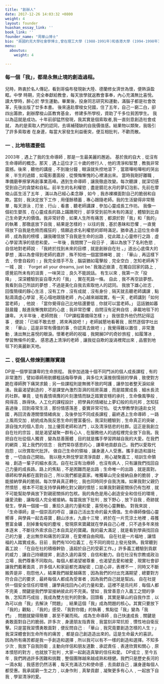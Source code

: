 ```yaml
---
title: "創辦人"
date: 2017-12-26 14:03:32 +0800
weight: 4
layout: founder
huashan_essay_link: ''
book_link: ''
founder_name: "周華山博士"
bio: "英國約克大學社會學博士,曾在理工大學 (1988-1991年)和香港大學 (1994-1998年)教授社會學與心理分析,著書30本。1999年,到雲南山區「女兒國」生活了五年,進行學術研究,返港後在一間情緒病友協會擔任總幹事。周華山擁有心理劇治療、情緒治理、家庭治療、催眠治療等專業訓練證書;2006年創辦自在社,2013年成為自在社全職義務導師,2014年與數位身心靈前輩發起身心靈平台。"
menu:
  aboutus:
    weight: 4

---
```

### 每一個「我」，都是永無止境的創造過程。

兒時，熱衷於名人傳記，看到哥倫布發現新大陸、德蘭修女濟世為懷，便熱淚盈眶。中學 時期，完全奉獻給教會，每天放學就返教會事奉，內心充滿無比喜悅。讀大學時，醉心於 學生運動。畢業後，投身同志研究和運動，滿腦子都是社會改革，先後出版了廿多本書。 後來遠赴摩梭女兒國，住了五年，自己一窮二白，卻四出籌款，創辦摩梭山區教育基金，
修建多所學校，資助了千多位貧困學生。 我以為這就是成功。十年前卻猛然發現，我其實是個索取者,我一直刻意創造社會成就， 為的是索取人們的認同，去填補殘缺的自我價值感。結果物以類聚，我吸引了許多索取者 在身邊，每當大家發生利益衝突，便互相批判，不歡而散。

### 一﹑比地毯還要低

2003年﹐遇上了我的生命導師﹐那是一生最美麗的邂逅。 基於我的自大﹐從沒有生命導師的概念。那天﹐遇上這位才三十歲的修行人﹐他的清淨和智慧﹐教我非常震撼。後來﹐聽他的講座﹐不到幾分鐘﹐眼淚就失控地滾下﹐當眾嘩啦嘩啦的哭出來﹐半生的過錯﹐如電影畫面般﹐從懊悔慚愧的心裡湧出來。
當時我剛好離職﹐準備磨拳擦掌再創事業高峰。遇到生命導師﹐讓我徹底改變。每次聽課﹐就深切感受到自己的貪婪和自私。前半生的名利權慾﹐盡是鏡花水月的夢幻泡影。先前在摩梭山區生活了五年﹐ 滿以為已經心柔念靜﹐如今﹐我赤裸裸面對自己的脆弱和自欺。當刻﹐我決定放下工作﹐用僅餘積蓄﹐專心跟隨老師。我的生活變得非常簡單﹐每天游泳﹑打坐﹑行山﹑看書﹑聽老師講課﹑參加心靈成長工作坊。
我像一個初生嬰孩﹐在心靈成長的路上蹣跚爬行﹐卻享受到前所未有的滿足﹐體驗到比自己生命更大的價值。我非常好奇﹐如果人生所有痛苦﹐都源於對「我」和「我的」的執著﹐那徹底放下自我﹐結果是怎樣的﹖ 以往的我﹐基於愚昧和恐懼﹐一直覺得放下自我是危險而瘋狂的﹐情願追求名利權慾的即時滿足。猶幸遇上這位生命導師﹐成為我的榜樣﹐讓我確信放下自我是生命的出路﹐從此踏上心靈修行之路﹐虛心學習清淨的慈悲和愛。
一年後﹐我閉關了一段日子﹐ 滿以為放下了名利色慾﹐自信地對老師說﹕「我終於找到未來的目標﹐就是創辦自在社 。」道出心底偉大的夢想﹐滿以為會得到老師的嘉許﹐殊不知他一個當頭棒喝﹐說﹕「華山﹐再這樣下去﹐你會自殺的﹗」我完全措手不及﹐腦袋猶如電擊般﹐完全空白﹐怎知老師再下一城﹐說﹕
`Forget all your dreams, just be.’ 我幾近崩潰﹐在獨自回家的路上﹐感覺前所未有的沮喪﹐一味哭泣﹐良久不能說話。 有生以來﹐我第一次「投降」﹐深深體驗到妄自尊大的「我」﹐實在死路一條。 自此﹐我不再空談夢想。我看到自己所談的夢想﹐不過是美化自我去索取他人的認同。
我放下雄心壯志﹐回復簡樸的靜心生活﹐沒有工作﹑沒有成就﹑沒有身份﹐隔天就去聽老師講課﹐點點滴滴虛心學習﹐死心塌地跟隨老師﹐內心越來越踏實。有一天﹐老師講到「如何當老師」﹐他說﹕「當你覺得自己比地毯還要低﹐你就可以當老師。」 這話猶如暮鼓晨鐘﹐敲進我慚愧默認的心底﹔我非常恐懼﹐自問沒有足夠自信﹐承載地毯下的謙卑。
大半年後﹐老師問我﹕「DP課程籌備得怎樣﹖」 我很意外他仍然記得這事﹐ 便說：「已經不敢去想﹐將來再說吧！」老師誠懇地看著我﹐居然逐個字吐出來﹕「華山﹐這是非常有價值的事﹐你認真去做吧﹗」我覺得難以置信﹐非常激動﹐湧出無比喜悅的眼淚。懷著老師的祝福﹐我開展DP的奇妙旅程﹐如履薄冰﹐學習無條件的愛。
感恩遇上清淨的老師﹐讓我從自欺的漩渦裡爬出來﹐品嘗到地毯下的美麗新天地。


### 二﹑從個人修煉到團隊實踐

DP是一個學習謙卑的生命旅程。 我參加過幾十個不同門派的個人成長課程﹐有的非常激烈﹐譬如導師用骯髒粗話侮辱學員﹐與多位大漢推倒懦弱的學員﹐致使對方跪在導師胯下痛哭求饒﹔另一些課程則是無微不致的呵護﹐讓參加者整天淚如泉湧。我最渴望創造的﹐不是課堂內激烈澎湃的班房英雄﹐而是踏實成長﹑細水長流的社群。畢竟﹐徒有義憤填膺的片刻激情而缺乏踏實安穩的承托﹐生命像風箏般﹐飛得高﹑跌得快。人工化的課程設計﹐把學員的情緒扯上夢幻般的烏托邦﹐怎知狂喜過後﹐回到尋常生活﹐那份情感落差﹐委實非常可怕。
從大學教學到遠赴女兒國﹐再回流香港關懷情緒病友﹐及後參加不同成長課程﹐最終遇上生命導師﹐一路上風雨交加﹐統統成為我反思生命的豐富養份。我深刻體驗到﹐生命真正的突破﹐源自強大的個人意向﹐加上優質老師和法門﹐以及清淨慈悲的社群。這正是我創立自在社的宗旨﹐就是渴望凝聚一群有心人﹐在服務他人的過程裡完全放下自我。我把自在社從個人獨資﹐變為慈善團體﹐目的就是攜手學習跨越自我的大愛。在我們的網頁﹐寫上我們的信念﹕
我們常存感恩的心﹐謙卑地貢獻自己。我們以愛取代抱怨﹐以欣賞取代批評。 做自己生命的領袖﹐讓身邊人人受惠。攜手創造和諧社會﹐一切由自己開始。 我以極大熱忱學習清淨貢獻﹐用心凝聚義工﹐培訓生命領袖﹐創造一輩子的細水長流。自在社沒有治療師﹐也沒有病人﹐只有讓我們找回自己力量的成長路。路上的焦點﹐不是困難而是出路﹔生命唯一的出路﹐就是面對。導師和學員都在面對自己﹐所以我們都是贏家。唯獨華山完全接納自身的脆弱﹐才能接納學員的脆弱。每次學員真正轉化﹐我也同時同步自我洗滌。如果我對父親仍然憤怒﹐根本不可能支持學員轉化對父親的憤怒；如果我對親密關係仍有包袱﹐就不可能幫助學員放下對親密關係的包袱。我的角色是用心創造安全和信任的環境﹐讓愛流動﹐讓每個人完全被接納。每當我放下批判﹐放下野心﹐放下自我﹐奇跡就發生，學員一個接一個﹐重拾久違的力量和愛﹐喜悅地心靈舞動。
對我來說﹐「生命導師」是一個崇高的呼召﹐讓自己活出生命的最大價值。生命導師像個心靈嚮導﹐與學員一起去尋寶﹐翻山涉水，九曲十三彎﹐終於在一片荒涼土地裡﹐尋獲豐富金礦﹐刮掉重甸甸的塵埃﹐發現原來寶藏就在學員自己心裡﹐只不過多年來捨本逐末﹐不斷往外索求自己本自具足的寶藏。我的最大滿足﹐就是看到學員找回自己的力量﹐走出無奈和痛苦的深淵﹐在愛裡自由飛翔。
自在社是一片福地﹐讓惜福的人踏實成長。目前﹐我們有100位義工﹐在不同的崗位上發光發熱。我常聽到義工說﹕「在自在社的積極幹勁﹐遠超於自己的受薪工作。」許多義工體驗到貢獻的威力﹐讓自己持續提昇﹐創造久違的喜悅﹑自信和動力。自在社沒有宗教或政治立場﹐我們尊重不同取向。每個人都渴望被尊重﹐也渴望去愛和被愛﹐現實社會卻讓我們戴著面具﹐許多個人和家庭都充滿秘密﹐口是心非，表裡不一﹐同時又不斷搬弄是非﹑抱怨他人，結果我們越愛越痛苦﹐因為我們的付出充滿期望﹐總要對方符合自己的要求﹐最終每個人都成為受害者﹐因為我們自己就是幫凶。
自在社提供一個安全信任的環境﹐讓學員找回內心的力量和愛。這裡不是烏托邦﹐每個人都不完美﹐關鍵是我們學習接納彼此的不完美。譬如﹐我曾善意介入義工之間的爭執﹐怎知弄巧成拙﹐我成為雙方批判的對象。回頭看﹐其實是華山的自我作祟﹐以為可以由「我」去解決「問題」﹐結果這個「我」成為問題的核心。其實只要放下「我的」觀點﹑「我的」感受、「我對你錯」的執著﹐焦點從「我」變為「我們」﹐問題就變得簡單﹐甚至不翼而飛。
成為生命導師﹐自己快速成長﹐關鍵是勇敢面對自己的脆弱。許多次﹐身邊朋友指責我﹐我當刻非常抗拒﹐慣性地自衛反擊。只是當我習慣勇敢面對﹐便反問自己﹕「華山﹐我究竟要創造怎樣的人生﹖」我深深體會到生命所有的痛苦﹐ 都是自己創造造出來的。這是生命最大的喜訊，因為所有痛苦都是我一手創造和選擇﹐所以我可以有不一樣的創造和選擇。不知多少次﹐我放下自我防衛﹐主動向伴侶和朋友道歉﹑承認責任﹑表達欣賞和關心﹐原本憤怒的對方﹐也就放下批判﹐大家一起創造真摯的信任和愛。
DP成立﹐至今五年﹐我們跨過許多困難和挑戰﹐整個團隊越來越成熟和穩健。我們只是歷史長河的一滴水點﹐我感恩仍然活著﹐每天充滿活力和使命感﹐去貢獻自己﹐讓身邊每個人都受惠。我承諾窮一生之力﹐以身作則﹐真摯貢獻﹐凝聚更多有心人﹐一起放下自我﹐學習清淨的愛。

<!-- <p data-pm-context="\[\]"><strong>2018：比地毯還要低                              周華山</strong></p>

<p>永不忘記2005年初，閉關半年，滿以為放下名利權色，便對老師說：「我終於找到夢想，就是創辦DP 。」殊不知，老師當頭棒喝：「華山，再這下去，你會自殺！」我像被電極般，腦袋空白，眼淚不斷滾下來。回家路上，虛脫發獃，良久不能說話，慚愧自身的虛偽，常以偉大夢想，自欺欺人，去索取別人認同。</p>

<p>從此，放下雄心壯志，每天靜心，儉樸生活，參加療癒課程，經常聽老師講課，赤裸裸面對自身脆弱，跟隨老師教誨，一門深入，複雜事情簡單做，簡單事情重復做。</p>

<p>有一天，老師對我說：「當覺得比地毯還要低，便可以當老師，那是真正的自信！」這猶如獅子哮，醍醐灌頂，滲進我慚愧默認的心底！地毯已經卑微，難道真要徹底摧毀自我！？</p>

<p>大半年後，老師問：「DP進展如何？」我說「已經被你摧毀了！」老師竟盯著我，逐字吐出：「DP很有價值，你認真去做吧！」懷著老師的祝福，便創辦DP。</p>

<p>2006年9月6日，DP首課，我浮誇焦躁、錯繆百出，好些學員從此消失。DP第一年，收生不足、團隊雜亂，挫敗連連，友人直言：「華山你不是好領袖，根本不懂團隊，DP遲早關門！」他一針見血，道出問題癥結。</p>

<p>痛定思痛，狠下苦功，謙卑謙卑再謙卑，銘記老師訓誨：I could be all wrong！</p>

<p>感恩上蒼眷顧，讓我以極大熱忱，學習清淨貢獻，默默成長。最大的滿足，是看到學員走出痛苦深淵，重拾久違的力量，在愛裡自由飛翔。DP沒有治療師，也沒有病人，因為導師和學員同樣面對自己。每當學員轉化，我也同步自我洗滌，心靈舞動，在貢獻他人中，找到比自己生命更大的價值。</p>

<p>生命導師，其實是崇高呼召，像個心靈嚮導，與學員一起尋寶，翻山涉水，九曲十三彎，終於在荒涼土地，尋獲金礦，刮掉重甸甸的塵埃，發現寶藏竟就是自己，只不過多年來捨本逐末，往外索求本自具足的寶藏。</p>

<p>能夠凝聚眾多香港人，成為生命工作者，自我修鍊和淨化，攜手貢獻社會，是我生最大福氣。</p>

<p>義無反顧、無忘初衷。</p> -->